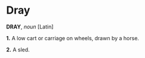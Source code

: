 # Dray

**DRAY**, _noun_ \[Latin\]

**1.** A low cart or carriage on wheels, drawn by a horse.

**2.** A sled.